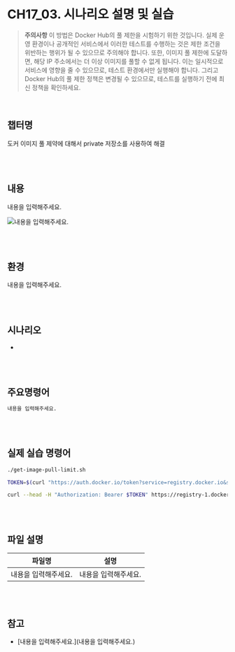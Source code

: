 # CH17_03. 시나리오 설명 및 실습
> **주의사항**
이 방법은 Docker Hub의 풀 제한을 시험하기 위한 것입니다. 실제 운영 환경이나 공개적인 서비스에서 이러한 테스트를 수행하는 것은 제한 조건을 위반하는 행위가 될 수 있으므로 주의해야 합니다. 또한, 이미지 풀 제한에 도달하면, 해당 IP 주소에서는 더 이상 이미지를 풀할 수 없게 됩니다. 이는 일시적으로 서비스에 영향을 줄 수 있으므로, 테스트 환경에서만 실행해야 합니다. 그리고 Docker Hub의 풀 제한 정책은 변경될 수 있으므로, 테스트를 실행하기 전에 최신 정책을 확인하세요.

<br>

## 챕터명

도커 이미지 풀 제약에 대해서 private 저장소를 사용하여 해결

<br><br>

## 내용

내용을 입력해주세요.

![내용을 입력해주세요.](../)

<br><br>

## 환경

내용을 입력해주세요.

<br><br>

## 시나리오

- 

<br><br>

## 주요명령어

```bash
내용을 입력해주세요.
```

<br><br>

## 실제 실습 명령어

```bash
./get-image-pull-limit.sh

TOKEN=$(curl "https://auth.docker.io/token?service=registry.docker.io&scope=repository:hulkong/test-limit:pull" | jq -r .token)

curl --head -H "Authorization: Bearer $TOKEN" https://registry-1.docker.io/v2/hulkong/test-limit/manifests/nginx
```

<br><br>

## 파일 설명
|파일명|설명|
|---|---|
|내용을 입력해주세요.|내용을 입력해주세요.|

<br><br>

## 참고
- [내용을 입력해주세요.](내용을 입력해주세요.)